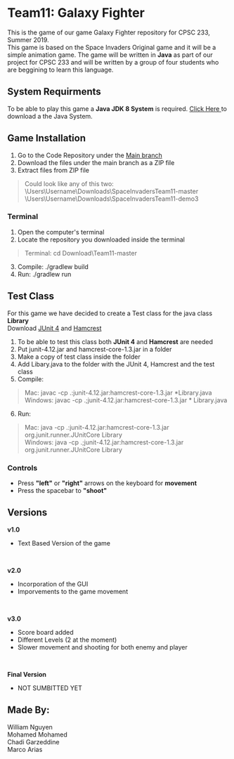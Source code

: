 # Team11: Galaxy Fighter
This is the game of our game Galaxy Fighter repository for CPSC 233, Summer 2019.</br>
This game is based on the Space Invaders Original game and it will be a simple animation game. The game will be written in **Java** as part of our project for CPSC 233 and will be written by a group of four students who are beggining to learn this language.</br>

## System Requirments
To be able to play this game a **Java JDK 8 System** is required. <a href  = "https://www.oracle.com/technetwork/java/javase/downloads/jdk8-downloads-2133151.html"> Click Here </a> to download a the Java System. </br>

## Game Installation
1) Go to the Code Repository under the <a href = "https://github.com/chadigarzeddine1/SpaceInvadersTeam11">Main branch </a> </br>
2) Download the files under the main branch as a ZIP file </br>
3) Extract files from ZIP file </br>
> Could look like any of this two: </br>
\Users\Username\Downloads\SpaceInvadersTeam11-master </br> 
\Users\Username\Downloads\SpaceInvadersTeam11-demo3  </br>

### Terminal
1) Open the computer's terminal </br>
2) Locate the repository you downloaded inside the terminal </br>
> Terminal: cd Download\Team11-master </br>
3) Compile: ./gradlew build </br>
4) Run: ./gradlew run </br>

## Test Class
For this game we have decided to create a Test class for the java class **Library** </br>
Download <a href = "https://d2l.ucalgary.ca/d2l/le/content/265995/viewContent/3507819/View"> JUnit 4</a> and <a href = "https://d2l.ucalgary.ca/d2l/le/content/265995/viewContent/3507818/View"> Hamcrest</a> </br>
1) To be able to test this class both **JUnit 4** and **Hamcrest** are needed </br>
2) Put junit-4.12.jar and hamcrest-core-1.3.jar in a folder </br>
3) Make a copy of test class inside the folder </br>
4) Add Libary.java to the folder with the JUnit 4, Hamcrest and the test class
5) Compile: </br>
> Mac: javac -cp .:junit-4.12.jar:hamcrest-core-1.3.jar *Library.java  </br>
> Windows: javac -cp .;junit-4.12.jar:hamcrest-core-1.3.jar * Library.java  </br>

6) Run: </br>
> Mac: java -cp .:junit-4.12.jar:hamcrest-core-1.3.jar org.junit.runner.JUnitCore Library  </br>
> Windows:  java -cp .;junit-4.12.jar:hamcrest-core-1.3.jar org.junit.runner.JUnitCore Library  </br>
  
### Controls
- Press **"left"** or **"right"** arrows on the keyboard for **movement**  </br>
- Press the spacebar to **"shoot"**  </br>

## Versions
**v1.0** </br>
- Text Based Version of the game</br>
</br>

**v2.0** </br>
- Incorporation of the GUI </br>
- Imporvements to the game movement </br>
</br>

**v3.0** </br>
- Score board added </br>
- Different Levels (2 at the moment) </br>
- Slower movement and shooting for both enemy and player </br>
</br>

**Final Version**
- NOT SUMBITTED YET

## Made By:
William Nguyen </br>
Mohamed Mohamed </br>
Chadi Garzeddine </br>
Marco Arias </br>
